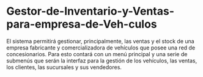 # Gestor-de-Inventario-y-Ventas-para-empresa-de-Veh-culos
El sistema permitirá gestionar, principalmente, las ventas y el stock de una  empresa fabricante y comercializadora de vehículos que posee una red de concesionarios.  Para esto contará con un menú principal y una serie de submenús que serán la interfaz para la gestión de los vehículos, las ventas, los clientes, las sucursales y sus vendedores.
